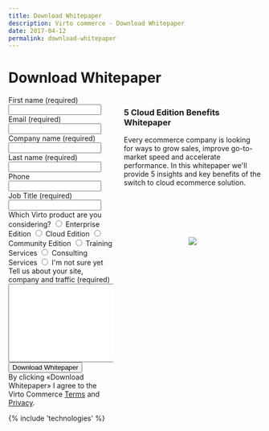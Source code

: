```yaml
---
title: Download Whitepaper
description: Virto commerce - Download Whitepaper
date: 2017-04-12
permalink: download-whitepaper
---
```

<div class="roadmap __responsive">
	<h1 class="head-title">Download Whitepaper</h1>
	<div class="columns">
		<div class="column">
			<div class="block">
                <form method="post">
                    <input id="Contact[Subject]" type="hidden" name="Contact[Subject]" value="Donwload 5 reasons to switch to the cloud whitepaper" />
                    <input id="Contact[RedirectUrl]" type="hidden" name="Contact[RedirectUrl]" value="~/assets/files/whitepaper-5-reasons-to-switch-your-ecommerce-to-the-cloud.pdf" />
                    <div class="column">
                        <div class="control-group">
                            <label for="FullName">First name (required)</label>
                            <input id="Contact[FirstName]" tabindex="1" type="text" name="Contact[FirstName]" class="form-input" required="required" autocomplete="given-name" />
                        </div>
                        <div class="control-group">
                            <label for="Email">Email (required)</label>
                            <input id="Contact[Email]" tabindex="3" type="text" name="Contact[Email]" class="form-input" required="required" autocomplete="email" />
                        </div>
                        <div class="control-group">
                            <label for="CompanyName">Company name (required)</label>
                            <input id="Contact[CompanyName]" tabindex="5" type="text" name="Contact[CompanyName]" class="form-input" required="required" autocomplete="organization" />
                        </div>
                    </div>
                    <div class="column">
                        <div class="control-group">
                            <label for="LastName">Last name (required)</label>
                            <input id="Contact[LastName]" tabindex="2" type="text" name="Contact[LastName]" class="form-input" required="required" autocomplete="family-name" />
                        </div>
                        <div class="control-group">
                            <label for="Phone">Phone</label>
                            <input id="Contact[Phone]" type="tel" tabindex="4" name="Contact[Phone]" class="form-input" autocomplete="mobile" />
                        </div>
                        <div class="control-group">
                            <label for="JobTitle">Job Title (required)</label>
                            <input id="Contact[JobTitle]" type="text" tabindex="6" name="Contact[JobTitle]" class="form-input" required="required" autocomplete="organization-title" />
                        </div>
                    </div>
                    <div class="control-group">
                        <label for="SoftwareType">Which Virto product are you considering?</label>
                        <label><input id="Contact[SoftwareType][Enterprise]" tabindex="7" name="Contact[SoftwareType]" type="radio" value="Enterprise Edition" /> Enterprise Edition</label>
                        <label><input id="Contact[SoftwareType][Cloud]" name="Contact[SoftwareType]" type="radio" value="Cloud Edition" /> Cloud Edition</label>
                        <label><input id="Contact[SoftwareType][Community]" name="Contact[SoftwareType]" type="radio" value="Community" /> Community Edition</label>
                        <label><input id="Contact[SoftwareType][Training]" name="Contact[SoftwareType]" type="radio" value="Training" /> Training Services</label>
                        <label><input id="Contact[SoftwareType][Consulting]" name="Contact[SoftwareType]" type="radio" value="Consulting" /> Consulting Services</label>
                        <label><input id="Contact[SoftwareType][NotSure]" name="Contact[SoftwareType]" type="radio" value="Not Sure" /> I'm not sure yet</label>
                    </div>
                    <div class="control-group">
                        <label for="Message">Tell us about your site, company and traffic (required)</label>
                        <textarea id="Contact[Message]" rows="10" cols="30" name="Contact[Message]" class="form-text" required="required" tabindex="10"></textarea>
                    </div>
                    <div class="control-group">
                        <button type="submit" class="button fill" tabindex="11">Download Whitepaper</button>
                    </div>
                    <div class="control-group">
                        <label class="text-14">By clicking «Download Whitepaper» I agree to the Virto Commerce <a href="/terms">Terms</a> and <a href="/privacy">Privacy</a>.</label>
                    </div>
                </form>
			</div>
		</div>
		<div class="column">
			<div class="block">
				<h3>5 Cloud Edition Benefits Whitepaper</h3>
				<p class="text">
                    Every ecommerce company is looking for ways to grow sales, improve go-to-market speed and accelerate performance. In this whitepaper we'll provide 5 insights and key benefits of the switch to cloud ecommerce solution.
                </p>
				<p style="margin-top: 100px; text-align: center;">
					<img src="../assets/images/whitepaper-download.png" />
				</p>
			</div>
		</div>
	</div> 
</div>
{% include 'technologies' %}
